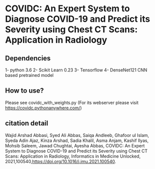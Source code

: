 # COVIDC: An Expert System to Diagnose COVID-19 and Predict its Severity using Chest CT Scans: Application in Radiology
## Dependencies
1- python 3.6 
2- Scikit Learn 0.23 
3- Tensorflow 
4- DenseNet121 CNN based pretrained model

## How to use?
Please see covidc_with_weights.py (For its webserver please visit https://covidc.pythonanywhere.com/)
## citation detail
Wajid Arshad Abbasi, Syed Ali Abbas, Saiqa Andleeb, Ghafoor ul Islam, Syeda Adin Ajaz, Kinza Arshad, Sadia Khalil, Asma Anjam, Kashif Ilyas, Mohsib Saleem, Jawad Chughtai, Ayesha Abbas,
COVIDC: An Expert System to Diagnose COVID-19 and Predict its Severity using Chest CT Scans: Application in Radiology,
Informatics in Medicine Unlocked, 2021,100540,https://doi.org/10.1016/j.imu.2021.100540.
